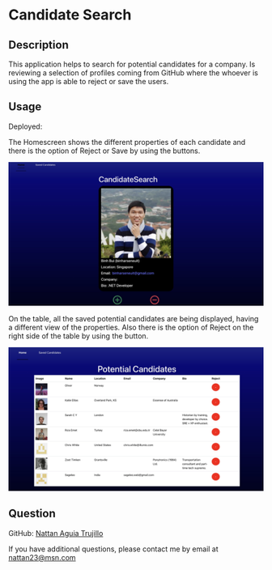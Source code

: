 # Candidate Search

## Description

This application helps to search for potential candidates for a company. Is reviewing a selection of profiles coming from GitHub where the whoever is using the app is able to reject or save the users.

## Usage

Deployed:

The Homescreen shows the different properties of each candidate and there is the option of Reject or Save by using the buttons.

![Candidate Search](./src/assets/Screenshots/CandidateSearch.jpg)

On the table, all the saved potential candidates are being displayed, having a different view of the properties. Also there is the option of Reject on the right side of the table by using the button.

![Potential Candidates](./src/assets/Screenshots/PotentialCandidates.jpg)

## Question

GitHub: [Nattan Aguia Trujillo](https://github.com/nattanaguiat)

If you have additional questions, please contact me by email at [nattan23@msn.com](nattan23@msn.com)

